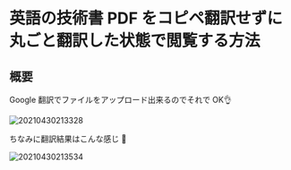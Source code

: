 # 英語の技術書 PDF をコピペ翻訳せずに丸ごと翻訳した状態で閲覧する方法

## 概要

Google 翻訳でファイルをアップロード出来るのでそれで OK👌

![20210430213328](https://user-images.githubusercontent.com/27620649/116804208-02f4c700-ab58-11eb-8437-69ae455a5df7.png)

ちなみに翻訳結果はこんな感じ 👀

![20210430213534](https://user-images.githubusercontent.com/27620649/116804209-04be8a80-ab58-11eb-80ef-474c6e4ae19e.png)
